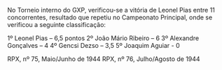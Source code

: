 No Torneio interno do GXP, verificou-se a vitória de Leonel Pias entre 11 concorrentes, resultado que 
repetiu no Campeonato Principal, onde se verificou a seguinte classificação:

1º Leonel Pias – 6,5 pontos
2º João Mário Ribeiro – 6
3º Alexandre Gonçalves – 4
4º Gencsi Dezso – 3,5
5º Joaquim Aguiar - 0

RPX, nº 75, Maio/Junho de 1944
RPX, nº 76, Julho/Agosto de 1944
